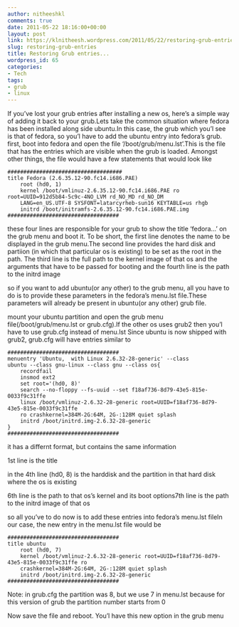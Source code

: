 ```yaml
---
author: nitheeshkl
comments: true
date: 2011-05-22 18:16:00+00:00
layout: post
link: https://klnitheesh.wordpress.com/2011/05/22/restoring-grub-entries/
slug: restoring-grub-entries
title: Restoring Grub entries...
wordpress_id: 65
categories:
- Tech
tags:
- grub
- linux
---
```


If you’ve lost your grub entries after installing a new os, here’s a simple way of adding it back to your grub.Lets take the common situation where fedora has been installed along side ubuntu.In this case, the grub which you’l see is that of fedora, so you’l have to add the ubuntu entry into fedora’s grub.
first, boot into fedora and open the file ‘/boot/grub/menu.lst’.This is the file that has the entries which are visible when the grub is loaded.
Amongst other things, the file would have a few statements that would look like

    
    ####################################
    title Fedora (2.6.35.12-90.fc14.i686.PAE)
        root (hd0, 1)
        kernel /boot/vmlinuz-2.6.35.12-90.fc14.i686.PAE ro root=UUID=912d5b84-5c9c-4NO_LVM rd_NO_MD rd_NO_DM 
        LANG=en_US.UTF-8 SYSFONT=latarcyrheb-sun16 KEYTABLE=us rhgb
        initrd /boot/initramfs-2.6.35.12-90.fc14.i686.PAE.img
    ###################################
    


these four lines are responsible for your grub to show the title ‘fedora…’ on the grub menu and boot it. To be short, the first line denotes the name to be displayed in the grub menu.The second line provides the hard disk and partiion (in which that particular os is existing) to be set as the root in the path. The third line is the full path to the kernel image of that os and the arguments that have to be passed for booting and the fourth line is the path to the initrd image

so if you want to add ubuntu(or any other) to the grub menu, all you have to do is to provide these parameters in the fedora’s menu.lst file.These parameters will already be present in ubuntu(or any other) grub file.

mount your ubuntu partition and open the grub menu file(/boot/grub/menu.lst or grub.cfg).If the other os uses grub2 then you’l have to use grub.cfg instead of menu.lst
Since ubuntu is now shipped with grub2, grub.cfg will have entries similar to

    
    ###################################
    menuentry 'Ubuntu,  with Linux 2.6.32-28-generic' --class 
    ubuntu --class gnu-linux --class gnu --class os{
        recordfail
        insmod ext2
        set root='(hd0, 8)'
        search --no-floppy --fs-uuid --set f18af736-8d79-43e5-815e-0033f9c31ffe
        linux /boot/vmlinuz-2.6.32-28-generic root=UUID=f18af736-8d79-43e5-815e-0033f9c31ffe 
        ro crashkernel=384M-2G:64M, 2G-:128M quiet splash
        initrd /boot/initrd.img-2.6.32-28-generic
    }
    ###################################


it has a differnt format, but contains the same information

1st line is the title

in the 4th line (hd0, 8) is the harddisk and the partition in that hard disk where the os is existing

6th line is the path to that os’s kernel and its boot options7th line is the path to the initrd image of that os

so all you’ve to do now is to add these entries into fedora’s menu.lst fileIn our case, the new entry in the menu.lst file would be

    
    ###################################
    title ubuntu
        root (hd0, 7)
        kernel /boot/vmlinuz-2.6.32-28-generic root=UUID=f18af736-8d79-43e5-815e-0033f9c31ffe ro 
        crashkernel=384M-2G:64M, 2G-:128M quiet splash
        initrd /boot/initrd.img-2.6.32-28-generic
    ###################################
    


Note: in grub.cfg the partition was 8, but we use 7 in menu.lst because for this version of grub the partition number starts from 0

Now save the file and reboot. You’l have this new option in the grub menu
